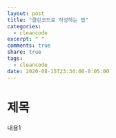 ```yaml
---
layout: post
title: "클린코드로 작성하는 법"
categories:
  - cleancode
excerpt: " "
comments: true
share: true
tags:
  - cleancode
date: 2020-08-15T23:34:00-0:05:00
---
```


# 제목

내용1
